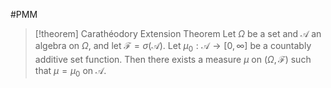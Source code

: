 #PMM

> [!theorem] Carathéodory Extension Theorem
> Let $\Omega$ be a set and $\mathscr{A}$ an algebra on $\Omega$, and let $\mathscr{F}=\sigma(\mathscr{A})$. Let $\mu_0: \mathscr{A} \rightarrow[0, \infty]$ be a countably additive set function. Then there exists a measure $\mu$ on $(\Omega, \mathscr{F})$ such that $\mu=\mu_0$ on $\mathscr{A}$.
